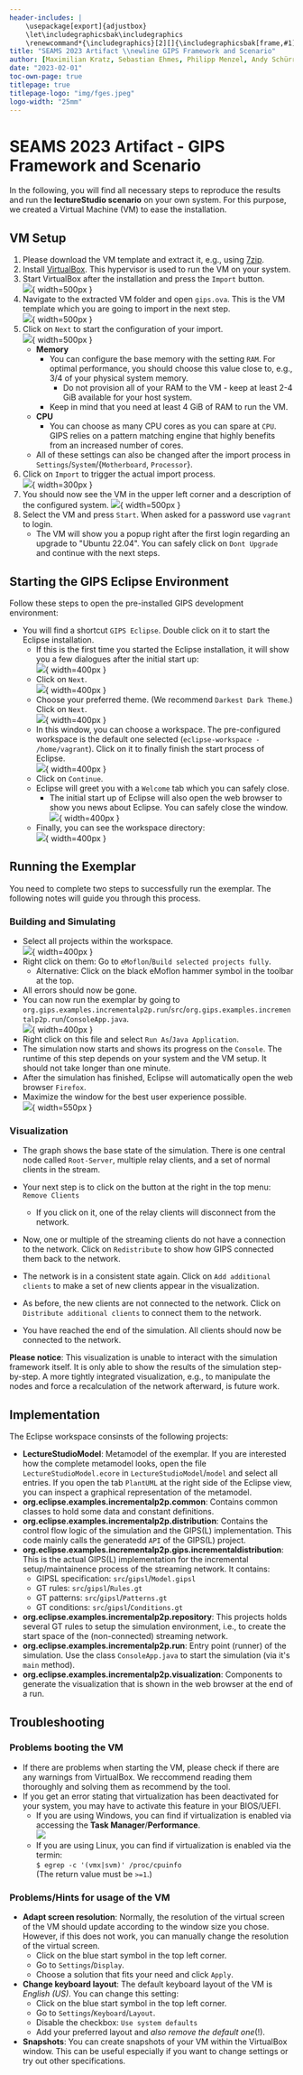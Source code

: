 ```yaml
---
header-includes: |
    \usepackage[export]{adjustbox}
    \let\includegraphicsbak\includegraphics
    \renewcommand*{\includegraphics}[2][]{\includegraphicsbak[frame,#1]{#2}}
title: "SEAMS 2023 Artifact \\newline GIPS Framework and Scenario"
author: [Maximilian Kratz, Sebastian Ehmes, Philipp Menzel, Andy Schürr]
date: "2023-02-01"
toc-own-page: true
titlepage: true
titlepage-logo: "img/fges.jpeg"
logo-width: "25mm"
---
```


# SEAMS 2023 Artifact - GIPS Framework and Scenario

In the following, you will find all necessary steps to reproduce the results and run the **lectureStudio scenario** on your own system.
For this purpose, we created a Virtual Machine (VM) to ease the installation.


## VM Setup

1. Please download the VM template and extract it, e.g., using [7zip](https://7-zip.org/).
2. Install [VirtualBox](https://www.virtualbox.org/wiki/Downloads). This hypervisor is used to run the VM on your system.
3. Start VirtualBox after the installation and press the `Import` button.  
![](img/01_edited.png){ width=500px }  
4. Navigate to the extracted VM folder and open `gips.ova`. This is the VM template which you are going to import in the next step.  
![](img/02_edited.png){ width=500px }  
5. Click on `Next` to start the configuration of your import.  
![](img/03_edited.png){ width=500px }  
	- **Memory**
		- You can configure the base memory with the setting `RAM`. For optimal performance, you should choose this value close to, e.g., 3/4 of your physical system memory.
			- Do not provision all of your RAM to the VM - keep at least 2-4 GiB available for your host system.
		- Keep in mind that you need at least 4 GiB of RAM to run the VM.
	- **CPU**
		- You can choose as many CPU cores as you can spare at `CPU`. GIPS relies on a pattern matching engine that highly benefits from an increased number of cores.
	- All of these settings can also be changed after the import process in `Settings`/`System`/{`Motherboard`, `Processor`}.
6. Click on `Import` to trigger the actual import process.  
![](img/04.png){ width=300px }  
7. You should now see the VM in the upper left corner and a description of the configured system. 
![](img/05_edited.png){ width=500px }  
8. Select the VM and press `Start`. When asked for a password use `vagrant` to login.
	- The VM will show you a popup right after the first login regarding an upgrade to "Ubuntu 22.04". You can safely click on `Dont Upgrade` and continue with the next steps.


## Starting the GIPS Eclipse Environment

Follow these steps to open the pre-installed GIPS development environment:

- You will find a shortcut `GIPS Eclipse`. Double click on it to start the Eclipse installation.
	- If this is the first time you started the Eclipse installation, it will show you a few dialogues after the initial start up:  
	![](img/eclipse_01_hello_edited.png){ width=400px }  
	- Click on `Next`.  
	![](img/eclipse_02_theme_edited.png){ width=400px }  
	- Choose your preferred theme. (We recommend `Darkest Dark Theme`.) Click on `Next`.  
	![](img/eclipse_03_choose-ws_edited.png){ width=400px }  
	- In this window, you can choose a workspace. The pre-configured workspace is the default one selected (`eclipse-workspace - /home/vagrant`). Click on it to finally finish the start process of Eclipse.  
	![](img/eclipse_04_tweak_edited.png){ width=400px }  
	- Click on `Continue`.
	- Eclipse will greet you with a `Welcome` tab which you can safely close.
		- The initial start up of Eclipse will also open the web browser to show you news about Eclipse. You can safely close the window.  
	![](img/eclipse_05_get-started_edited.png){ width=400px }  
	- Finally, you can see the workspace directory:  
	![](img/eclipse_06_non-empty-ws_edited.png){ width=400px }  


## Running the Exemplar

You need to complete two steps to successfully run the exemplar.
The following notes will guide you through this process.

### Building and Simulating

- Select all projects within the workspace.  
![](img/eclipse_07_non-emtpy-ws-selected_edited.png){ width=400px } 
- Right click on them: Go to `eMoflon`/`Build selected projects fully`.
	- Alternative: Click on the black eMoflon hammer symbol in the toolbar at the top.
- All errors should now be gone.
- You can now run the exemplar by going to `org.gips.examples.incrementalp2p.run`/`src`/`org.gips.examples.incrementalp2p.run`/`ConsoleApp.java`.  
![](img/eclipse_08_console-app_edited.png){ width=400px } 
- Right click on this file and select `Run As`/`Java Application`.
- The simulation now starts and shows its progress on the `Console`. The runtime of this step depends on your system and the VM setup. It should not take longer than one minute.
- After the simulation has finished, Eclipse will automatically open the web browser `Firefox`.
- Maximize the window for the best user experience possible.  
![](img/eclipse_09_firefox-graph_edited.png){ width=550px } 

### Visualization

- The graph shows the base state of the simulation. There is one central node called `Root-Server`, multiple relay clients, and a set of normal clients in the stream.
- Your next step is to click on the button at the right in the top menu: `Remove Clients`
	- If you click on it, one of the relay clients will disconnect from the network.
- Now, one or multiple of the streaming clients do not have a connection to the network. Click on `Redistribute` to show how GIPS connected them back to the network.
- The network is in a consistent state again. Click on `Add additional clients` to make a set of new clients appear in the visualization.
- As before, the new clients are not connected to the network. Click on `Distribute additional clients` to connect them to the network.

- You have reached the end of the simulation. All clients should now be connected to the network.

**Please notice**:
This visualization is unable to interact with the simulation framework itself.
It is only able to show the results of the simulation step-by-step.
A more tightly integrated visualization, e.g., to manipulate the nodes and force a recalculation of the network afterward, is future work.


## Implementation

The Eclipse workspace consinsts of the following projects:

- **LectureStudioModel**: Metamodel of the exemplar. If you are interested how the complete metamodel looks, open the file `LectureStudioModel.ecore` in `LectureStudioModel`/`model` and select all entries. If you open the tab `PlantUML` at the right side of the Eclipse view, you can inspect a graphical representation of the metamodel.
- **org.eclipse.examples.incrementalp2p.common**: Contains common classes to hold some data and constant definitions.
- **org.eclipse.examples.incrementalp2p.distribution**: Contains the control flow logic of the simulation and the GIPS(L) implementation. This code mainly calls the generatedd `API` of the GIPS(L) project.
- **org.eclipse.examples.incrementalp2p.gips.incrementaldistribution**: This is the actual GIPS(L) implementation for the incremental setup/maintainence process of the streaming network. It contains:
	- GIPSL specification: `src`/`gipsl`/`Model.gipsl`
	- GT rules: `src`/`gipsl`/`Rules.gt`
	- GT patterns: `src`/`gipsl`/`Patterns.gt`
	- GT conditions: `src`/`gipsl`/`Conditions.gt`
- **org.eclipse.examples.incrementalp2p.repository**: This projects holds several GT rules to setup the simulation environment, i.e., to create the start space of the (non-connected) streaming network.
- **org.eclipse.examples.incrementalp2p.run**: Entry point (runner) of the simulation. Use the class `ConsoleApp.java` to start the simulation (via it's `main` method).
- **org.eclipse.examples.incrementalp2p.visualization**: Components to generate the visualization that is shown in the web browser at the end of a run. 


## Troubleshooting

### Problems booting the VM

- If there are problems when starting the VM, please check if there are any warnings from VirtualBox.
We reccommend reading them thoroughly and solving them as recommend by the tool.
- If you get an error stating that virtualization has been deactivated for your system, you may have to activate this feature in your BIOS/UEFI.
	- If you are using Windows, you can find if virtualization is enabled via accessing the **Task Manager**/**Performance**.  
	![](img/vt-d-windows_edited.png)
	- If you are using Linux, you can find if virtualization is enabled via the termin:  
	`$ egrep -c '(vmx|svm)' /proc/cpuinfo`  
	(The return value must be `>=1`.)

### Problems/Hints for usage of the VM

- **Adapt screen resolution**: Normally, the resolution of the virtual screen of the VM should update according to the window size you chose. However, if this does not work, you can manually change the resolution of the virtual screen.
	- Click on the blue start symbol in the top left corner.
	- Go to `Settings`/`Display`.
	- Choose a solution that fits your need and click `Apply`.
- **Change keyboard layout**: The default keyboard layout of the VM is *English (US)*. You can change this setting:
	- Click on the blue start symbol in the top left corner.
	- Go to `Settings`/`Keyboard`/`Layout`.
	- Disable the checkbox: `Use system defaults`
	- Add your preferred layout and *also remove the default one*(!).
- **Snapshots**: You can create snapshots of your VM within the VirtualBox window. This can be useful especially if you want to change settings or try out other specifications.
